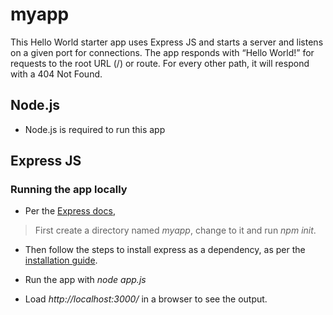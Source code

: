 # myapp
This Hello World starter app  uses Express JS and starts a server and listens on a given port for connections. The app responds with “Hello World!” for requests to the root URL (/) or route. For every other path, it will respond with a 404 Not Found.
## Node.js
* Node.js is required to run this app
## Express JS
### Running the app locally
* Per the [Express docs](http://expressjs.com/en/starter/hello-world.html), 
> First create a directory named *myapp*, change to it and run *npm init*.
* Then follow the steps to install express as a dependency, as per the [installation guide](https://expressjs.com/en/starter/installing.html).

* Run the app with *node app.js*
* Load *http://localhost:3000/* in a browser to see the output.
